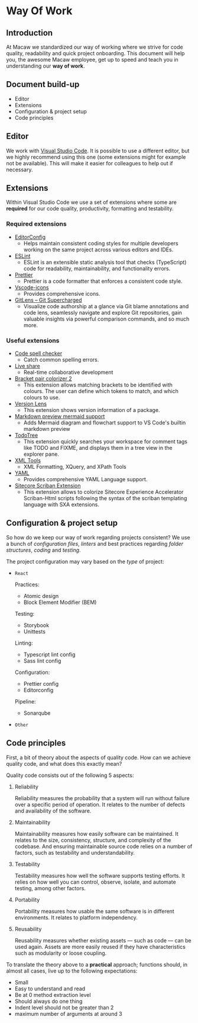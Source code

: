 # Way Of Work

## Introduction

At Macaw we standardized our way of working where we strive for code quality, readability and quick project onboarding. This document will help you, the awesome Macaw employee, get up to speed and teach you in understanding our **way of work**.

## Document build-up

* Editor
* Extensions
* Configuration & project setup
* Code principles

## Editor

We work with [Visual Studio Code](https://code.visualstudio.com/). It is possible to use a different editor, but we highly recommend using this one (some extensions might for example not be available). This will make it easier for colleagues to help out if necessary.

## Extensions

Within Visual Studio Code we use a set of extensions where some are **required** for our code quality, productivity, formatting and testability.

### Required extensions

* [EditorConfig](https://marketplace.visualstudio.com/items?itemName=EditorConfig.EditorConfig)
  * Helps maintain consistent coding styles for multiple developers working on the same project across various editors and IDEs.
* [ESLint](https://marketplace.visualstudio.com/items?itemName=dbaeumer.vscode-eslint)
  * ESLint is an extensible static analysis tool that checks (TypeScript) code for readability, maintainability, and functionality errors.
* [Prettier](https://marketplace.visualstudio.com/items?itemName=esbenp.prettier-vscode)
  * Prettier is a code formatter that enforces a consistent code style.
* [Vscode-icons](https://marketplace.visualstudio.com/items?itemName=vscode-icons-team.vscode-icons)
  * Provides comprehensive icons.
* [GitLens – Git Supercharged](https://marketplace.visualstudio.com/items?itemName=eamodio.gitlens)
  * Visualize code authorship at a glance via Git blame annotations and code lens, seamlessly navigate and explore Git repositories, gain valuable insights via powerful comparison commands, and so much more.

### Useful extensions

* [Code spell checker](https://marketplace.visualstudio.com/items?itemName=streetsidesoftware.code-spell-checker)
  * Catch common spelling errors.
* [Live share](https://marketplace.visualstudio.com/items?itemName=MS-vsliveshare.vsliveshare-pack)
  * Real-time collaborative development
* [Bracket pair colorizer 2](https://marketplace.visualstudio.com/items?itemName=CoenraadS.bracket-pair-colorizer-2)
  * This extension allows matching brackets to be identified with colours. The user can define which tokens to match, and which colours to use.
* [Version Lens](https://marketplace.visualstudio.com/items?itemName=pflannery.vscode-versionlens)
  * This extension shows version information of a package.
* [Markdown preview mermaid support](https://marketplace.visualstudio.com/items?itemName=bierner.markdown-mermaid)
  * Adds Mermaid diagram and flowchart support to VS Code's builtin markdown preview
* [TodoTree](https://marketplace.visualstudio.com/items?itemName=Gruntfuggly.todo-tree)
  * This extension quickly searches your workspace for comment tags like TODO and FIXME, and displays them in a tree view in the explorer pane.
* [XML Tools](https://marketplace.visualstudio.com/items?itemName=DotJoshJohnson.xml)
    * XML Formatting, XQuery, and XPath Tools
* [YAML](https://marketplace.visualstudio.com/items?itemName=redhat.vscode-yaml)
  * Provides comprehensive YAML Language support.
* [Sitecore Scriban Extension](https://marketplace.visualstudio.com/items?itemName=adamnaj.sitecore-scriban&utm_source=VSCode.pro&utm_campaign=AhmadAwais)
  * This extension allows to colorize Sitecore Experience Accelerator Scriban-Html scripts following the syntax of the scriban templating language with SXA extensions.
## Configuration & project setup

So how do we keep our way of work regarding projects consistent? We use a bunch of *configuration files*, *linters* and best practices regarding *folder structures*, *coding* and *testing*.

The project configuration may vary based on the *type* of project:

* `React`

    Practices:
  * Atomic design
  * Block Element Modifier (BEM)

   Testing:
  * Storybook
  * Unittests

   Linting:
  * Typescript lint config
  * Sass lint config

   Configuration:
  * Prettier config
  * Editorconfig

   Pipeline:
  * Sonarqube

* `Other`

## Code principles

First, a bit of theory about the aspects of quality code. How can we achieve quality code, and what does this exactly mean?

Quality code consists out of the following 5 aspects:

1. Reliability

    Reliability measures the probability that a system will run without failure over a specific period of operation. It relates to the number of defects and availability of the software.

2. Maintainability

    Maintainability measures how easily software can be maintained. It relates to the size, consistency, structure, and complexity of the codebase. And ensuring maintainable source code relies on a number of factors, such as testability and understandability.

3. Testability

    Testability measures how well the software supports testing efforts. It relies on how well you can control, observe, isolate, and automate testing, among other factors.

4. Portability

    Portability measures how usable the same software is in different environments. It relates to platform independency.

5. Reusability

    Reusability measures whether existing assets — such as code — can be used again. Assets are more easily reused if they have characteristics such as modularity or loose coupling.

To translate the theory above to a **practical** approach; functions should, in almost all cases, live up to the following expectations:

* Small
* Easy to understand and read
* Be at 0 method extraction level
* Should always do one thing
* Indent level should not be greater than 2
* maximum number of arguments at around 3
